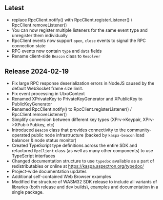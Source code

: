 Latest
------------------
- replace RpcClient.notify() with RpcClient.registerListener() / RpcClient.removeListener()
- You can now register multiple listeners for the same event type and unregister them individually
- RpcClient events now support `open`, `close` events to signal the RPC connection state
- RPC events now contain `type` and `data` fields
- Rename client-side `Beacon` class to `Resolver`


Release 2024-02-19
------------------

- Fix large RPC response deserialization errors in NodeJS caused by the default WebSocket frame size limit.
- Fix event processing in UtxoContext
- Renamed XPrivateKey to PrivateKeyGenerator and XPublicKey to PublicKeyGenerator
- Renamed RpcClient.notify() to RpcClient.registerListener() / RpcClient.removeListener()
- Simplify conversion between different key types (XPrv->Keypair, XPrv->XPub->Pubkey, etc)
- Introduced `Beacon` class that provides connectivity to the community-operated public node infrastructure (backed by `kaspa-beacon` load balancer & node status monitor)
- Created TypeScript type definitions across the entire SDK and refactored `RpcClient` class (as well as many other components) to use TypeScript interfaces
- Changed documentation structure to use `typedoc` available as a part of redistributables or online at https://kaspa.aspectron.org/typedoc/
- Project-wide documentation updates
- Additional self-contained Web Browser examples
- Modified the structure of WASM32 SDK release to include all variants of libraries (both release and dev builds), examples and documentation in a single package.

